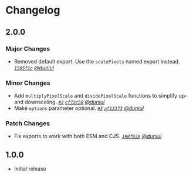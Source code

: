 # Changelog

## 2.0.0

### Major Changes

- Removed default export. Use the `scalePixels` named export instead. _[`1505f1c`](https://github.com/duniul/pixel-scale/commit/1505f1cb90f497eb450d543b496ea1d4d916aeac) [@duniul](https://github.com/duniul)_

### Minor Changes

- Add `multiplyPixelScale` and `dividePixelScale` functions to simplify up- and downscaling. _[`#3`](https://github.com/duniul/pixel-scale/pull/3) [`cf72c58`](https://github.com/duniul/pixel-scale/commit/cf72c581ed91cc419c3fc181b319c3afaec847ad) [@duniul](https://github.com/duniul)_
- Make `options` parameter optional. _[`#3`](https://github.com/duniul/pixel-scale/pull/3) [`af13373`](https://github.com/duniul/pixel-scale/commit/af133739744c1addb701bc4dc48a19037a15c8d8) [@duniul](https://github.com/duniul)_

### Patch Changes

- Fix exports to work with both ESM and CJS. _[`198f03e`](https://github.com/duniul/pixel-scale/commit/198f03e232ca73a808f6243e56c3fc51edcfc7dd) [@duniul](https://github.com/duniul)_

## 1.0.0

- Initial release
